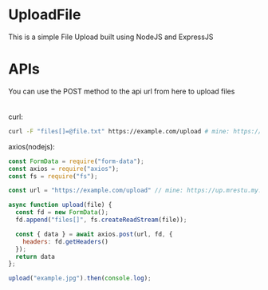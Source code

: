 # UploadFile
This is a simple File Upload built using NodeJS and ExpressJS

# APIs
You can use the POST method to the api url from here to upload files<br>
<br>
<br>
curl:<br>
```bash
curl -F "files[]=@file.txt" https://example.com/upload # mine: https://up.mrestu.my.id/upload
```
axios(nodejs):<br>
```javascript
const FormData = require("form-data");
const axios = require("axios");
const fs = require("fs");

const url = "https://example.com/upload" // mine: https://up.mrestu.my.id/upload

async function upload(file) {
  const fd = new FormData();
  fd.append("files[]", fs.createReadStream(file));

  const { data } = await axios.post(url, fd, {
    headers: fd.getHeaders()
  });
  return data
};

upload("example.jpg").then(console.log);
```
